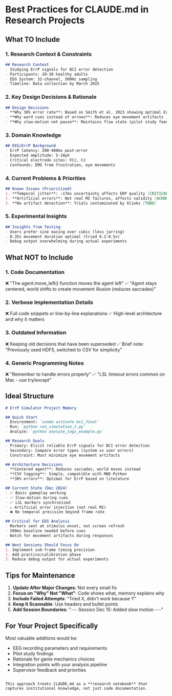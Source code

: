 # Best Practices for CLAUDE.md in Research Projects

## What TO Include

### 1. **Research Context & Constraints**
```markdown
## Research Context
- Studying ErrP signals for BCI error detection
- Participants: 20-30 healthy adults
- EEG System: 32-channel, 500Hz sampling
- Timeline: Data collection by March 2025
```

### 2. **Key Design Decisions & Rationale**
```markdown
## Design Decisions
- **Why 30% error rate**: Based on Smith et al. 2023 showing optimal ErrP elicitation
- **Why word cues instead of arrows**: Reduces eye movement artifacts
- **Why slow-motion not pause**: Maintains flow state (pilot study feedback)
```

### 3. **Domain Knowledge**
```markdown
## EEG/ErrP Background
- ErrP latency: 200-400ms post-error
- Expected amplitude: 5-10µV
- Critical electrode sites: FCz, Cz
- Confounds: EMG from frustration, eye movements
```

### 4. **Current Problems & Priorities**
```markdown
## Known Issues (Prioritized)
1. **Temporal jitter**: ~17ms uncertainty affects ERP quality [CRITICAL]
2. **Artificial errors**: Not real MI failures, affects validity [ACKNOWLEDGED]
3. **No artifact detection**: Trials contaminated by blinks [TODO]
```

### 5. **Experimental Insights**
```markdown
## Insights from Testing
- Users prefer sine easing over cubic (less jarring)
- 0.35s movement duration optimal (tried 0.2-0.5s)
- Debug output overwhelming during actual experiments
```

## What NOT to Include

### 1. **Code Documentation**
❌ "The agent.move_left() function moves the agent left"
✅ "Agent stays centered, world shifts to create movement illusion (reduces saccades)"

### 2. **Verbose Implementation Details**
❌ Full code snippets or line-by-line explanations
✅ High-level architecture and why it matters

### 3. **Outdated Information**
❌ Keeping old decisions that have been superseded
✅ Brief note: "Previously used HDF5, switched to CSV for simplicity"

### 4. **Generic Programming Notes**
❌ "Remember to handle errors properly"
✅ "LSL timeout errors common on Mac - use try/except"

## Ideal Structure

```markdown
# ErrP Simulator Project Memory

## Quick Start
- Environment: `conda activate bci_final`
- Run: `python run_simulation_2.py`
- Analyze: `python analyze_logs_example.py`

## Research Goals
- Primary: Elicit reliable ErrP signals for BCI error detection
- Secondary: Compare error types (system vs user errors)
- Constraint: Must minimize eye movement artifacts

## Architecture Decisions
- **Centered agent**: Reduces saccades, world moves instead
- **CSV logging**: Simple, compatible with MNE-Python
- **30% errors**: Optimal for ErrP based on literature

## Current State (Dec 2024)
- ✅ Basic gameplay working
- ✅ Slow-motion during cues
- ✅ LSL markers synchronized
- ⚠️ Artificial error injection (not real MI)
- ❌ No temporal precision beyond frame rate

## Critical for EEG Analysis
- Markers sent at stimulus onset, not screen refresh
- 500ms baseline needed before cues
- Watch for movement artifacts during responses

## Next Sessions Should Focus On
1. Implement sub-frame timing precision
2. Add practice/calibration phase
3. Reduce debug output for actual experiments
```

## Tips for Maintenance

1. **Update After Major Changes**: Not every small fix
2. **Focus on "Why" Not "What"**: Code shows what, memory explains why
3. **Include Failed Attempts**: "Tried X, didn't work because Y"
4. **Keep It Scannable**: Use headers and bullet points
5. **Add Session Boundaries**: "--- Session Dec 15: Added slow motion ---"

## For Your Project Specifically

Most valuable additions would be:
- EEG recording parameters and requirements
- Pilot study findings
- Rationale for game mechanics choices
- Integration points with your analysis pipeline
- Supervisor feedback and priorities
```

This approach treats CLAUDE.md as a **research notebook** that captures institutional knowledge, not just code documentation.